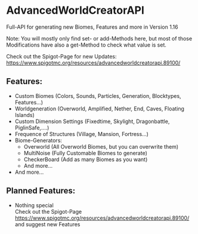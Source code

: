 # AdvancedWorldCreatorAPI
Full-API for generating new Biomes, Features and more in Version 1.16

Note: You will mostly only find set- or add-Methods here, but most of those Modifications have also a get-Method to check what value is set.

Check out the Spigot-Page for new Updates:
https://www.spigotmc.org/resources/advancedworldcreatorapi.89100/

## Features: 
  * Custom Biomes (Colors, Sounds, Particles, Generation, Blocktypes, Features...)
  * Worldgeneration (Overworld, Amplified, Nether, End, Caves, Floating Islands)
  * Custom Dimension Settings (Fixedtime, Skylight, Dragonbattle, PiglinSafe,....)
  * Frequence of Structures (Village, Mansion, Fortress...)
  * Biome-Generators:
      * Overworld (All Overworld Biomes, but you can overwrite them)
      * MultiNoise (Fully Customable Biomes to generate)
      * CheckerBoard (Add as many Biomes as you want)
      * And more...
  * And more...  
  


## Planned Features:
  * Nothing special <br>
Check out the Spigot-Page https://www.spigotmc.org/resources/advancedworldcreatorapi.89100/ and suggest new Features

